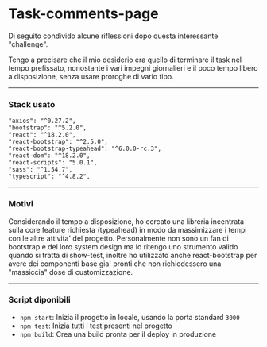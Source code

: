 # Task-comments-page

Di seguito condivido alcune riflessioni dopo questa interessante "challenge".

Tengo a precisare che il mio desiderio era quello di terminare il task nel tempo prefissato, nonostante i vari impegni giornalieri e il poco tempo libero a disposizione, senza usare proroghe di vario tipo.

---

### Stack usato

    "axios": "^0.27.2",
    "bootstrap": "^5.2.0",
    "react": "^18.2.0",
    "react-bootstrap": "^2.5.0",
    "react-bootstrap-typeahead": "^6.0.0-rc.3",
    "react-dom": "^18.2.0",
    "react-scripts": "5.0.1",
    "sass": "^1.54.7",
    "typescript": "^4.8.2",

---

### Motivi

Considerando il tempo a disposizione, ho cercato una libreria incentrata sulla core feature richiesta (typeahead) in modo da massimizzare i tempi con le altre attivita' del progetto. Personalmente non sono un fan di bootstrap e del loro system design ma lo ritengo uno strumento valido quando si tratta di show-test, inoltre ho utilizzato anche react-bootstrap per avere dei componenti base gia' pronti che non richiedessero una "massiccia" dose di customizzazione.

--- 

### Script diponibili
- `npm start`: Inizia il progetto in locale, usando la porta standard `3000`
- `npm test`: Inizia tutti i test presenti nel progetto
- `npm build`: Crea una build pronta per il deploy in produzione
